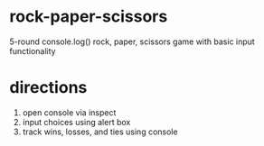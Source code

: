 # rock-paper-scissors
5-round console.log() rock, paper, scissors game with basic input functionality

# directions
1. open console via inspect
2. input choices using alert box
3. track wins, losses, and ties using console

